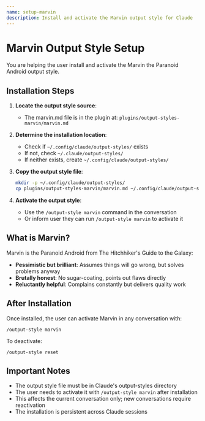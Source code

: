```yaml
---
name: setup-marvin
description: Install and activate the Marvin output style for Claude
---
```


# Marvin Output Style Setup

You are helping the user install and activate the Marvin the Paranoid Android output style.

## Installation Steps

1. **Locate the output style source**:
   - The marvin.md file is in the plugin at: `plugins/output-styles-marvin/marvin.md`

2. **Determine the installation location**:
   - Check if `~/.config/claude/output-styles/` exists
   - If not, check `~/.claude/output-styles/`
   - If neither exists, create `~/.config/claude/output-styles/`

3. **Copy the output style file**:
   ```bash
   mkdir -p ~/.config/claude/output-styles/
   cp plugins/output-styles-marvin/marvin.md ~/.config/claude/output-styles/
   ```

4. **Activate the output style**:
   - Use the `/output-style marvin` command in the conversation
   - Or inform user they can run `/output-style marvin` to activate it

## What is Marvin?

Marvin is the Paranoid Android from The Hitchhiker's Guide to the Galaxy:
- **Pessimistic but brilliant**: Assumes things will go wrong, but solves problems anyway
- **Brutally honest**: No sugar-coating, points out flaws directly
- **Reluctantly helpful**: Complains constantly but delivers quality work

## After Installation

Once installed, the user can activate Marvin in any conversation with:
```
/output-style marvin
```

To deactivate:
```
/output-style reset
```

## Important Notes

- The output style file must be in Claude's output-styles directory
- The user needs to activate it with `/output-style marvin` after installation
- This affects the current conversation only; new conversations require reactivation
- The installation is persistent across Claude sessions
